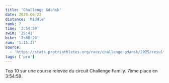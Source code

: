 ```yaml
---
title: 'Challenge Gdańsk'
date: 2025-06-22
distance: 'Middle'
rank: 7
time: '3:54:59'
swim: '25:41'
bike: '2:08:28'
run: '1:15:37'
source:
  - 'https://stats.protriathletes.org/race/challenge-gdansk/2025/results'
tags: ['pro']
---
```


Top 10 sur une course relevée du circuit Challenge Family. 7ème place en 3:54:59.
